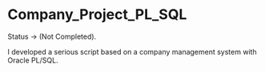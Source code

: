 # Company_Project_PL_SQL

Status -> (Not Completed).

I developed a serious script based on a company management system with Oracle PL/SQL.
